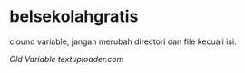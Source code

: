 # belsekolahgratis
clound variable, jangan merubah directori dan file kecuali isi.

_Old Variable textuploader.com_
